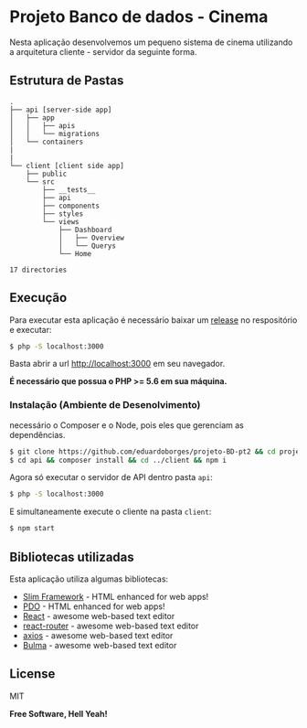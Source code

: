 # Projeto Banco de dados - Cinema

Nesta aplicação desenvolvemos um pequeno sistema de cinema utilizando a arquitetura cliente - servidor da seguinte forma.

## Estrutura de Pastas

```plain
.
├── api [server-side app]
│   ├── app
│   │   ├── apis
│   │   └── migrations
│   └── containers
|
|
└── client [client side app]
    ├── public
    └── src
        ├── __tests__
        ├── api
        ├── components
        ├── styles
        └── views
            ├── Dashboard
            │   ├── Overview
            │   └── Querys
            └── Home

17 directories
```

## Execução

  Para executar esta aplicação é necessário baixar um [release](https://github.com/eduardoborges/projeto-BD-pt2/releases) no respositório e executar:

``` sh
$ php -S localhost:3000
```

Basta abrir a url [http://localhost:3000](http://localhost:3000) em seu navegador.

**É necessário que possua o PHP >= 5.6 em sua máquina.**



### Instalação (Ambiente de Desenolvimento)

 necessário o Composer e o Node, pois eles que gerenciam as dependências.
```sh
$ git clone https://github.com/eduardoborges/projeto-BD-pt2 && cd projeto-BD-pt2
$ cd api && composer install && cd ../client && npm i
```

Agora só executar o servidor de API dentro pasta ```api```:

```sh
$ php -S localhost:3000
```

E simultaneamente execute o cliente na pasta ```client```:

```sh
$ npm start
```

## Bibliotecas utilizadas

Esta aplicação utiliza algumas bibliotecas:

* [Slim Framework]() - HTML enhanced for web apps!
* [PDO]() - HTML enhanced for web apps!
* [React]() - awesome web-based text editor
* [react-router]() - awesome web-based text editor
* [axios]() - awesome web-based text editor
* [Bulma]() - awesome web-based text editor

License
----

MIT


**Free Software, Hell Yeah!**